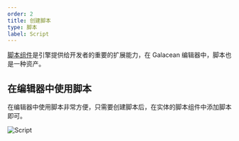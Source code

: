 ```yaml
---
order: 2
title: 创建脚本
type: 脚本
label: Script
---
```


[脚本组件](/docs/script)是引擎提供给开发者的重要的扩展能力，在 Galacean 编辑器中，脚本也是一种资产。

## 在编辑器中使用脚本

在编辑器中使用脚本非常方便，只需要创建脚本后，在实体的脚本组件中添加脚本即可。


![Script](https://mdn.alipayobjects.com/huamei_fvsq9p/afts/img/A*Qw0rTbQPyWYAAAAAAAAAAAAADqiTAQ/original)